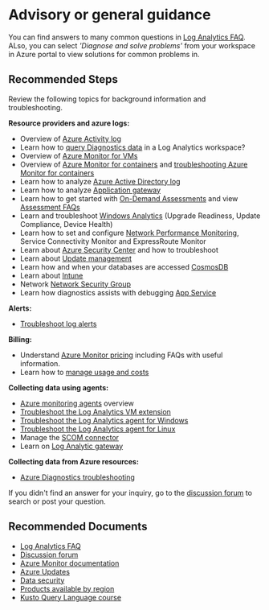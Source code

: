 
<properties
pageTitle="Advisory or general guidance"
description="Advisory or general guidance"
service="microsoft.operationalinsights"
resource="workspaces"
articleId="658e991c-d0bf-48d5-b07c-c055ee46336d"
symptomID=""
infoBubbleText=""
authors="yossiy"
ms.author="yossiy"
displayorder=""
selfHelpType="generic"
supportTopicIds="32633015"
resourceTags=""
productPesIds="15725"
cloudEnvironments="Public, Fairfax"
/>

# Advisory or general guidance

You can find answers to many common questions in [Log Analytics FAQ](https://docs.microsoft.com/azure/azure-monitor/platform/log-faq). ALso, you can select *'Diagnose and solve problems'* from your workspace in Azure portal to view solutions for common problems in.

## **Recommended Steps**

Review the following topics for background information and troubleshooting.<br> 

**Resource providers and azure logs:** 

* Overview of [Azure Activity log]( https://docs.microsoft.com/azure/azure-monitor/platform/activity-logs-overview)
* Learn how to [query Diagnostics data]( https://docs.microsoft.com/azure/azure-monitor/platform/diagnostic-logs-stream-log-store#examples) in a Log Analytics workspace?
* Overview of [Azure Monitor for VMs]( https://docs.microsoft.com/azure/azure-monitor/insights/vminsights-enable-overview)
* Overview of [Azure Monitor for containers](https://docs.microsoft.com/azure/azure-monitor/insights/container-insights-overview) and [troubleshooting Azure Monitor for containers](https://docs.microsoft.com/azure/azure-monitor/insights/container-insights-troubleshoot)
* Learn how to analyze [Azure Active Directory log](https://docs.microsoft.com/azure/active-directory/reports-monitoring/howto-analyze-activity-logs-log-analytics)
* Learn how to analyze [Application gateway]( https://docs.microsoft.com/azure/application-gateway/application-gateway-diagnostics#diagnostic-logging)
* Learn how to get started with [On-Demand Assessments](https://docs.microsoft.com/services-hub/health/getting_started_with_on_demand_assessments) and view [Assessment FAQs](https://docs.microsoft.com/services-hub/health/assessments_faq)
* Learn and troubleshoot [Windows Analytics]( https://docs.microsoft.com/windows/deployment/update/windows-analytics-faq-troubleshooting) (Upgrade Readiness, Update Compliance, Device Health)
* Learn how to set and configure [Network Performance Monitoring]( https://docs.microsoft.com/azure/azure-monitor/insights/network-performance-monitor), Service Connectivity Monitor and ExpressRoute Monitor
* Learn about [Azure Security Center]( https://docs.microsoft.com/azure/security-center/security-center-enable-data-collection#troubleshooting) and how to troubleshoot
* Learn about [Update management](https://docs.microsoft.com/azure/automation/automation-update-management)
* Learn how and when your databases are accessed [CosmosDB]( https://docs.microsoft.com/azure/cosmos-db/logging)
* Learn about [Intune](https://docs.microsoft.com/intune/review-logs-using-azure-monitor)
* Network [Network Security Group](https://docs.microsoft.com/azure/virtual-network/virtual-network-nsg-manage-log)
* Learn how diagnostics assists with debugging [App Service](https://docs.microsoft.com/azure/app-service/troubleshoot-diagnostic-logs)<br>

**Alerts:**

* [Troubleshoot log alerts]( https://docs.microsoft.com/azure/azure-monitor/platform/alert-log-troubleshoot)<br>

**Billing:**

* Understand [Azure Monitor pricing](https://azure.microsoft.com/pricing/details/monitor/) including FAQs with useful information.
* Learn how to [manage usage and costs](https://docs.microsoft.com/azure/azure-monitor/platform/manage-cost-storage)<br>

**Collecting data using agents:**

* [Azure monitoring agents](https://docs.microsoft.com/azure/azure-monitor/platform/agents-overview) overview
* [Troubleshoot the Log Analytics VM extension](https://docs.microsoft.com/azure/azure-monitor/platform/vmext-troubleshoot)
* [Troubleshoot the Log Analytics agent for Windows](https://docs.microsoft.com/azure/azure-monitor/platform/agent-windows-troubleshoot)
* [Troubleshoot the Log Analytics agent for Linux](https://docs.microsoft.com/azure/azure-monitor/platform/agent-linux-troubleshoot)
* Manage the [SCOM connector](https://docs.microsoft.com/azure/azure-monitor/platform/om-agents)
* Learn on [Log Analytic gateway](https://docs.microsoft.com/azure/azure-monitor/platform/gateway)<br>

**Collecting data from Azure resources:**
* [Azure Diagnostics troubleshooting](https://docs.microsoft.com/azure/azure-monitor/platform/diagnostics-extension-troubleshooting)<br>

If you didn't find an answer for your inquiry, go to the [discussion forum](https://social.msdn.microsoft.com/Forums/home?forum=opinsights) to search or post your question.

## **Recommended Documents**

* [Log Analytics FAQ](https://docs.microsoft.com/azure/azure-monitor/platform/log-faq)
* [Discussion forum](https://social.msdn.microsoft.com/Forums/home?forum=opinsights)
* [Azure Monitor documentation](https://docs.microsoft.com/azure/azure-monitor/)
* [Azure Updates](https://azure.microsoft.com/updates/?product=monitor)
* [Data security](https://docs.microsoft.com/azure/azure-monitor/platform/data-security)
* [Products available by region](https://azure.microsoft.com/global-infrastructure/services/)
* [Kusto Query Language course](https://www.pluralsight.com/courses/kusto-query-language-kql-from-scratch)<br>
